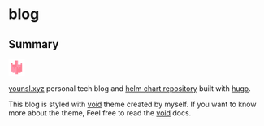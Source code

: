 # blog

## Summary

[![Blog logo](./static/favicon-32x32.png)](https://younsl.xyz)

[younsl.xyz](https://younsl.xyz) personal tech blog and [helm chart repository](https://younsl.xyz/charts) built with [hugo][hugo].

This blog is styled with [void][void-docs] theme created by myself. If you want to know more about the theme, Feel free to read the [void][void-docs] docs.

[hugo]: https://gohugo.io/
[void-docs]: ./themes/void/docs/README.md
